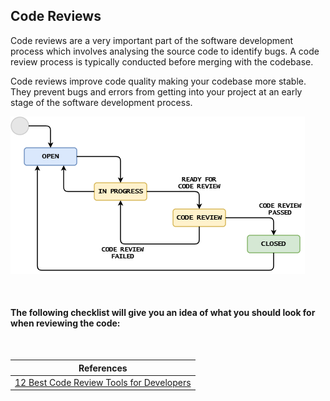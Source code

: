 ## Code Reviews


Code reviews are a very important part of the software development process which involves analysing
the source code to identify bugs. A code review process is typically conducted 
before merging with the codebase.

Code reviews improve code quality making your codebase more stable. They prevent bugs and errors
from getting into your project at an early stage of the software development process. 



![](Images/codeReviewIntro1.png "code review image")

&nbsp;

#### The following  checklist will give you an idea of what you should look for when reviewing the code:

&nbsp;

|References |
|---|
|[12 Best Code Review Tools for Developers](https://kinsta.com/blog/code-review-tools/)|
